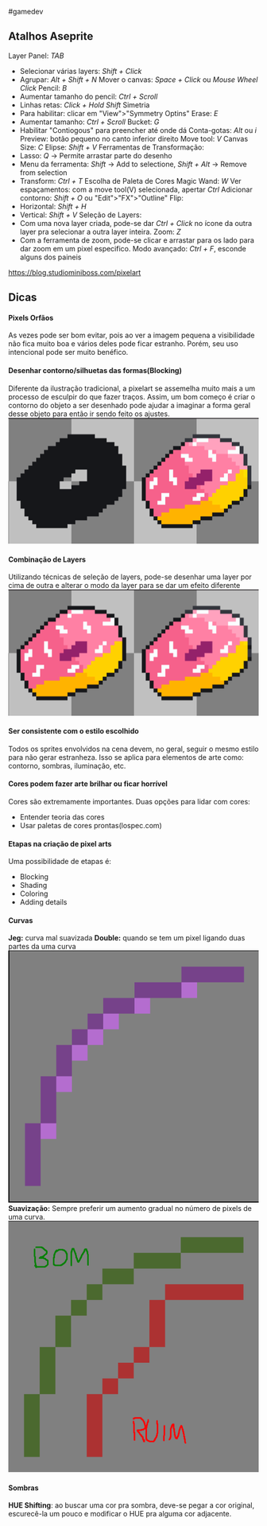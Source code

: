 #gamedev 
## Atalhos Aseprite
Layer Panel: *TAB*
- Selecionar várias layers: *Shift + Click*
- Agrupar: *Alt + Shift + N*
Mover o canvas: *Space + Click* ou *Mouse Wheel Click*
Pencil: *B*
- Aumentar tamanho do pencil: *Ctrl + Scroll*
- Linhas retas: *Click + Hold Shift*
Simetria
- Para habilitar: clicar em "View">"Symmetry Optins"
Erase: *E*
- Aumentar tamanho: *Ctrl + Scroll*
Bucket: *G*
- Habilitar "Contiogous" para preencher até onde dá
Conta-gotas: *Alt* ou *i*
Preview: botão pequeno no canto inferior direito
Move tool: *V*
Canvas Size: *C*
Elipse: *Shift + V*
Ferramentas de Transformação:
- Lasso: *Q* -> Permite arrastar parte do desenho
- Menu da ferramenta: *Shift* -> Add to selectione, *Shift + Alt* -> Remove from selection
- Transform: *Ctrl + T*
Escolha de Paleta de Cores
Magic Wand: *W*
Ver espaçamentos: com a move tool(V) selecionada, apertar *Ctrl*
Adicionar contorno: *Shift + O* ou "Edit">"FX">"Outline"
Flip:
- Horizontal: *Shift + H*
- Vertical: *Shift + V*
Seleção de Layers:
- Com uma nova layer criada, pode-se dar *Ctrl + Click* no ícone da outra layer pra selecionar a outra layer inteira.
Zoom: *Z*
- Com a ferramenta de zoom, pode-se clicar e arrastar para os lado para dar zoom em um pixel especifico.
Modo avançado: *Ctrl + F*, esconde alguns dos paineis

https://blog.studiominiboss.com/pixelart

## Dicas
#### Pixels Orfãos
As vezes pode ser bom evitar, pois ao ver a imagem pequena a visibilidade não fica muito boa e vários deles pode ficar estranho. Porém, seu uso intencional pode ser muito benéfico.
#### Desenhar contorno/silhuetas das formas(Blocking)
Diferente da ilustração tradicional, a pixelart se assemelha muito mais a um processo de esculpir do que fazer traços.
Assim, um bom começo é criar o contorno do objeto a ser desenhado pode ajudar a imaginar a forma geral desse objeto para então ir sendo feito os ajustes.
![](_assets/Pasted%20image%2020230221121511.png)
#### Combinação de Layers
Utilizando técnicas de seleção de layers, pode-se desenhar uma layer por cima de outra e alterar o modo da layer para se dar um efeito diferente
![](_assets/Pasted%20image%2020230221121310.png)
#### Ser consistente com o estilo escolhido
Todos os sprites envolvidos na cena devem, no geral, seguir o mesmo estilo para não gerar estranheza. Isso se aplica para elementos de arte como: contorno, sombras, iluminação, etc.
#### Cores podem fazer arte brilhar ou ficar horrível
Cores são extremamente importantes. Duas opções para lidar com cores:
- Entender teoria das cores
- Usar paletas de cores prontas(lospec.com)
#### Etapas na criação de pixel arts
Uma possibilidade de etapas é:
- Blocking
- Shading
- Coloring
- Adding details 
#### Curvas
**Jeg:** curva mal suavizada
**Double:** quando se tem um pixel ligando duas partes da uma curva
![](_assets/Pasted%20image%2020230305090135.png)
**Suavização:** Sempre preferir um aumento gradual no número de pixels de uma curva.
![](_assets/Pasted%20image%2020230305085906.png)
#### Sombras
**HUE Shifting**: ao buscar uma cor pra sombra, deve-se pegar a cor original, escurecê-la um pouco e modificar o HUE pra alguma cor adjacente.